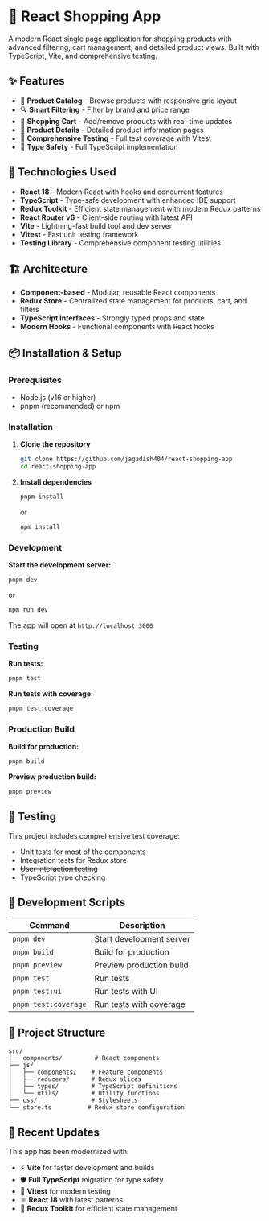 # 🛒 React Shopping App

A modern React single page application for shopping products with advanced filtering, cart management, and detailed product views. Built with TypeScript, Vite, and comprehensive testing.

## ✨ Features

- 🏪 **Product Catalog** - Browse products with responsive grid layout
- 🔍 **Smart Filtering** - Filter by brand and price range
- 🛒 **Shopping Cart** - Add/remove products with real-time updates
- 📄 **Product Details** - Detailed product information pages
- 🧪 **Comprehensive Testing** - Full test coverage with Vitest
- 🎯 **Type Safety** - Full TypeScript implementation

## 🚀 Technologies Used

- **React 18** - Modern React with hooks and concurrent features
- **TypeScript** - Type-safe development with enhanced IDE support
- **Redux Toolkit** - Efficient state management with modern Redux patterns
- **React Router v6** - Client-side routing with latest API
- **Vite** - Lightning-fast build tool and dev server
- **Vitest** - Fast unit testing framework
- **Testing Library** - Comprehensive component testing utilities

## 🏗️ Architecture

- **Component-based** - Modular, reusable React components
- **Redux Store** - Centralized state management for products, cart, and filters
- **TypeScript Interfaces** - Strongly typed props and state
- **Modern Hooks** - Functional components with React hooks

## 📦 Installation & Setup

### Prerequisites

- Node.js (v16 or higher)
- pnpm (recommended) or npm

### Installation

1. **Clone the repository**

   ```bash
   git clone https://github.com/jagadish404/react-shopping-app
   cd react-shopping-app
   ```

2. **Install dependencies**
   ```bash
   pnpm install
   ```
   or
   ```bash
   npm install
   ```

### Development

**Start the development server:**

```bash
pnpm dev
```

or

```bash
npm run dev
```

The app will open at `http://localhost:3000`

### Testing

**Run tests:**

```bash
pnpm test
```

**Run tests with coverage:**

```bash
pnpm test:coverage
```

### Production Build

**Build for production:**

```bash
pnpm build
```

**Preview production build:**

```bash
pnpm preview
```

## 🧪 Testing

This project includes comprehensive test coverage:

- Unit tests for most of the components
- Integration tests for Redux store
- ~~User interaction testing~~
- TypeScript type checking

## 🔧 Development Scripts

| Command              | Description              |
| -------------------- | ------------------------ |
| `pnpm dev`           | Start development server |
| `pnpm build`         | Build for production     |
| `pnpm preview`       | Preview production build |
| `pnpm test`          | Run tests                |
| `pnpm test:ui`       | Run tests with UI        |
| `pnpm test:coverage` | Run tests with coverage  |

## 📁 Project Structure

```
src/
├── components/         # React components
├── js/
│   ├── components/    # Feature components
│   ├── reducers/      # Redux slices
│   ├── types/         # TypeScript definitions
│   └── utils/         # Utility functions
├── css/               # Stylesheets
└── store.ts          # Redux store configuration
```

## 🌟 Recent Updates

This app has been modernized with:

- ⚡ **Vite** for faster development and builds
- 🛡️ **Full TypeScript** migration for type safety
- 🧪 **Vitest** for modern testing
- ⚛️ **React 18** with latest patterns
- 🔄 **Redux Toolkit** for efficient state management
